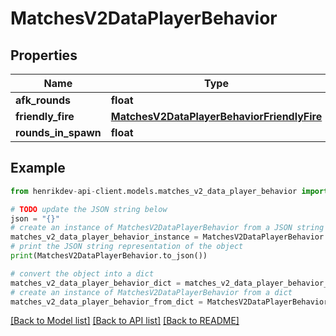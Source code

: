 # MatchesV2DataPlayerBehavior


## Properties

Name | Type | Description | Notes
------------ | ------------- | ------------- | -------------
**afk_rounds** | **float** |  | 
**friendly_fire** | [**MatchesV2DataPlayerBehaviorFriendlyFire**](MatchesV2DataPlayerBehaviorFriendlyFire.md) |  | 
**rounds_in_spawn** | **float** |  | [optional] 

## Example

```python
from henrikdev-api-client.models.matches_v2_data_player_behavior import MatchesV2DataPlayerBehavior

# TODO update the JSON string below
json = "{}"
# create an instance of MatchesV2DataPlayerBehavior from a JSON string
matches_v2_data_player_behavior_instance = MatchesV2DataPlayerBehavior.from_json(json)
# print the JSON string representation of the object
print(MatchesV2DataPlayerBehavior.to_json())

# convert the object into a dict
matches_v2_data_player_behavior_dict = matches_v2_data_player_behavior_instance.to_dict()
# create an instance of MatchesV2DataPlayerBehavior from a dict
matches_v2_data_player_behavior_from_dict = MatchesV2DataPlayerBehavior.from_dict(matches_v2_data_player_behavior_dict)
```
[[Back to Model list]](../README.md#documentation-for-models) [[Back to API list]](../README.md#documentation-for-api-endpoints) [[Back to README]](../README.md)


